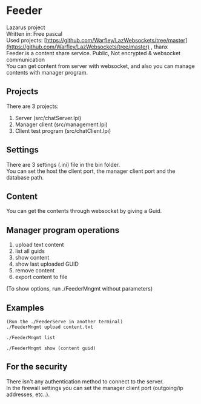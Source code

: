 # Feeder
Lazarus project \
Written in: Free pascal \
Used projects: [https://github.com/Warfley/LazWebsockets/tree/master](https://github.com/Warfley/LazWebsockets/tree/master) , thanx \
Feeder is a content share service. Public, Not encrypted & websocket communication \
You can get content from server with websocket, and also you can manage contents with manager program.

## Projects
There are 3 projects:

1. Server (src/chatServer.lpi)
2. Manager client (src/management.lpi)
3. Client test program (src/chatClient.lpi)

## Settings
There are 3 settings (.ini) file in the bin folder. \
You can set the host the client port, the manager client port and the database path.

## Content
You can get the contents through websocket by giving a Guid.

## Manager program operations
1. upload text content
2. list all guids
3. show content
4. show last uploaded GUID
5. remove content
6. export content to file

(To show options, run ./FeederMngmt without parameters)

## Examples
```
(Run the ./FeederServe in another terminal)
./FeederMngmt upload content.txt

./FeederMngmt list

./FeederMngmt show (content guid)
```

## For the security
There isn't any authentication method to connect to the server. \
In the firewall settings you can set the manager client port (outgoing/ip addresses, etc..).

